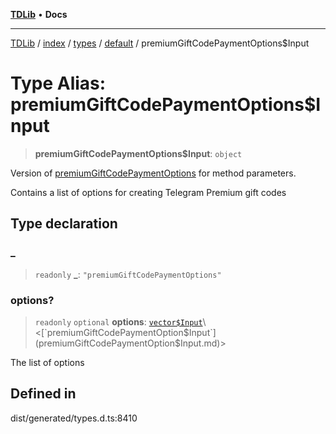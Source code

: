 [**TDLib**](../../../../../../README.md) • **Docs**

***

[TDLib](../../../../../../modules.md) / [index](../../../../../README.md) / [types](../../../README.md) / [default](../README.md) / premiumGiftCodePaymentOptions$Input

# Type Alias: premiumGiftCodePaymentOptions$Input

> **premiumGiftCodePaymentOptions$Input**: `object`

Version of [premiumGiftCodePaymentOptions](premiumGiftCodePaymentOptions.md) for method parameters.

Contains a list of options for creating Telegram Premium gift codes

## Type declaration

### \_

> `readonly` **\_**: `"premiumGiftCodePaymentOptions"`

### options?

> `readonly` `optional` **options**: [`vector$Input`](vector$Input.md)\<[`premiumGiftCodePaymentOption$Input`](premiumGiftCodePaymentOption$Input.md)\>

The list of options

## Defined in

dist/generated/types.d.ts:8410
